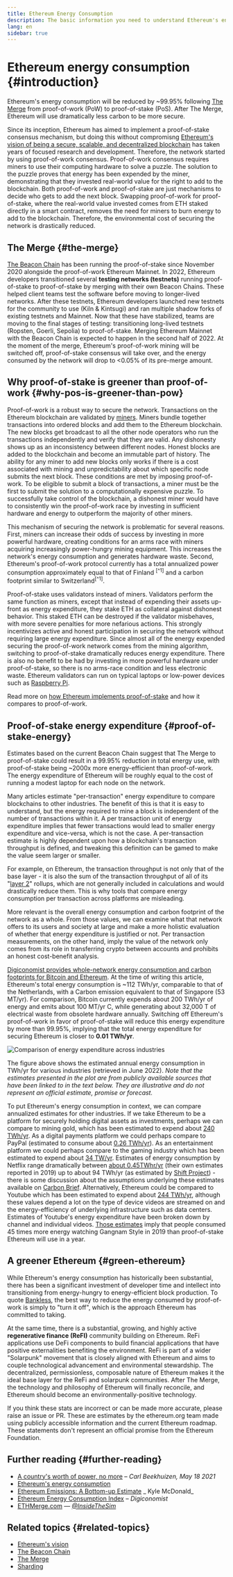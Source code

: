 ```yaml
---
title: Ethereum Energy Consumption
description: The basic information you need to understand Ethereum's energy consumption.
lang: en
sidebar: true
---
```


# Ethereum energy consumption {#introduction}

Ethereum's energy consumption will be reduced by ~99.95% following [The Merge](/upgrades/merge) from proof-of-work (PoW) to proof-of-stake (PoS). After The Merge, Ethereum will use dramatically less carbon to be more secure.

Since its inception, Ethereum has aimed to implement a proof-of-stake consensus mechanism, but doing this without compromisng [Ethereum's vision of being a secure, scalable, and decentralized blockchain](/upgrades/vision/) has taken years of focused research and development. Therefore, the network started by using proof-of-work consensus. Proof-of-work consensus requires miners to use their computing hardware to solve a puzzle. The solution to the puzzle proves that energy has been expended by the miner, demonstrating that they invested real-world value for the right to add to the blockchain. Both proof-of-work and proof-of-stake are just mechanisms to decide who gets to add the next block. Swapping proof-of-work for proof-of-stake, where the real-world value invested comes from ETH staked directly in a smart contract, removes the need for miners to burn energy to add to the blockchain. Therefore, the environmental cost of securing the network is drastically reduced.

## The Merge {#the-merge}

[The Beacon Chain](/upgrades/beacon-chain/) has been running the proof-of-stake since November 2020 alongside the proof-of-work Ethereum Mainnet. In 2022, Ethereum developers transitioned several **testing networks (testnets)** running proof-of-stake to proof-of-stake by merging with their own Beacon Chains. These helped client teams test the software before moving to longer-lived networks. After these testnets, Ethereum developers launched new testnets for the community to use (Kiln & Kintsugi) and ran multiple shadow forks of existing testnets and Mainnet. Now that these have stabilized, teams are moving to the final stages of testing: transitioning long-lived testnets (Ropsten, Goerli, Sepolia) to proof-of-stake. Merging Ethereum Mainnet with the Beacon Chain is expected to happen in the second half of 2022. At the moment of the merge, Ethereum's proof-of-work mining will be switched off, proof-of-stake consensus will take over, and the energy consumed by the network will drop to <0.05% of its pre-merge amount.

## Why proof-of-stake is greener than proof-of-work {#why-pos-is-greener-than-pow}

Proof-of-work is a robust way to secure the network. Transactions on the Ethereum blockchain are validated by [miners](/developers/docs/consensus-mechanisms/pow/mining). Miners bundle together transactions into ordered blocks and add them to the Ethereum blockchain. The new blocks get broadcast to all the other node operators who run the transactions independently and verify that they are valid. Any dishonesty shows up as an inconsistency between different nodes. Honest blocks are added to the blockchain and become an immutable part of history.
The ability for any miner to add new blocks only works if there is a cost associated with mining and unpredictability about which specific node submits the next block. These conditions are met by imposing proof-of-work. To be eligible to submit a block of transactions, a miner must be the first to submit the solution to a computationally expensive puzzle. To successfully take control of the blockchain, a dishonest miner would have to consistently win the proof-of-work race by investing in sufficient hardware and energy to outperform the majority of other miners.

This mechanism of securing the network is problematic for several reasons. First, miners can increase their odds of success by investing in more powerful hardware, creating conditions for an arms race with miners acquiring increasingly power-hungry mining equipment. This increases the network's energy consumption and generates hardware waste. Second, Ethereum's proof-of-work protocol currently has a total annualized power consumption approximately equal to that of Finland <sup>[^1]</sup> and a carbon footprint similar to Switzerland<sup>[^1]</sup>.

Proof-of-stake uses validators instead of miners. Validators perform the same function as miners, except that instead of expending their assets up-front as energy expenditure, they stake ETH as collateral against dishonest behavior. This staked ETH can be destroyed if the validator misbehaves, with more severe penalties for more nefarious actions. This strongly incentivizes active and honest participation in securing the network without requiring large energy expenditure. Since almost all of the energy expended securing the proof-of-work network comes from the mining algorithm, switching to proof-of-stake dramatically reduces energy expenditure. There is also no benefit to be had by investing in more powerful hardware under proof-of-stake, so there is no arms-race condition and less electronic waste. Ethereum validators can run on typical laptops or low-power devices such as [Raspberry Pi](https://ethereum-on-arm-documentation.readthedocs.io/en/latest/user-guide/ethereum2.0.html).

Read more on [how Ethereum implements proof-of-stake](/developers/docs/consensus-mechanisms/pos) and how it compares to proof-of-work.

## Proof-of-stake energy expenditure {#proof-of-stake-energy}

Estimates based on the current Beacon Chain suggest that The Merge to proof-of-stake could result in a 99.95% reduction in total energy use, with proof-of-stake being ~2000x more energy-efficient than proof-of-work. The energy expenditure of Ethereum will be roughly equal to the cost of running a modest laptop for each node on the network.

Many articles estimate "per-transaction" energy expenditure to compare blockchains to other industries. The benefit of this is that it is easy to understand, but the energy required to mine a block is independent of the number of transactions within it. A per transaction unit of energy expenditure implies that fewer transactions would lead to smaller energy expenditure and vice-versa, which is not the case. A per-transaction estimate is highly dependent upon how a blockchain's transaction throughput is defined, and tweaking this definition can be gamed to make the value seem larger or smaller.

For example, on Ethereum, the transaction throughput is not only that of the base layer - it is also the sum of the transaction throughput of all of its "[layer 2](/layer-2/)" rollups, which are not generally included in calculations and would drastically reduce them. This is why tools that compare energy consumption per transaction across platforms are misleading.

More relevant is the overall energy consumption and carbon footprint of the network as a whole. From those values, we can examine what that network offers to its users and society at large and make a more holistic evaluation of whether that energy expenditure is justified or not. Per transaction measurements, on the other hand, imply the value of the network only comes from its role in transferring crypto between accounts and prohibits an honest cost-benefit analysis.

[Digiconomist provides whole-network energy consumption and carbon footprints for Bitcoin and Ethereum](https://digiconomist.net/ethereum-energy-consumption). At the time of writing this article, Ethereum's total energy consumption is ~112 TWh/yr, comparable to that of the Netherlands, with a Carbon emission equivalent to that of Singapore (53 MT/yr). For comparison, Bitcoin currently expends about 200 TWh/yr of energy and emits about 100 MT/yr C, while generating about 32,000 T of electrical waste from obsolete hardware annually. Switching off Ethereum's proof-of-work in favor of proof-of-stake will reduce this energy expenditure by more than 99.95%, implying that the total energy expenditure for securing Ethereum is closer to **0.01 TWh/yr**.

![Comparison of energy expenditure across industries](./energy.png)

The figure above shows the estimated annual energy consumption in TWh/yr for various industries (retrieved in June 2022).
_Note that the estimates presented in the plot are from publicly available sources that have been linked to in the text below. They are
illustrative and do not represent an official estimate, promise or forecast._

To put Ethereum's energy consumption in context, we can compare annualized estimates for other industries. If we take Ethereum to be a platform for securely holding digital assets as investments, perhaps we can compare to mining gold, which has been estimated to expend about [240 TWh/yr](https://www.kitco.com/news/2021-05-17/Gold-s-energy-consumption-doubles-that-of-bitcoin-Galaxy-Digital.html). As a digital payments platform we could perhaps compare to PayPal (estimated to consume about [0.26 TWh/yr](https://app.impaakt.com/analyses/paypal-consumed-264100-mwh-of-energy-in-2020-24-from-non-renewable-sources-27261)). As an entertainment platform we could perhaps compare to the gaming industry which has been estimated to expend about [34 TW/yr](https://www.researchgate.net/publication/336909520_Toward_Greener_Gaming_Estimating_National_Energy_Use_and_Energy_Efficiency_Potential). Estimates of energy consumption by Netflix range dramatically between [about 0.45TWhr/yr](https://s22.q4cdn.com/959853165/files/doc_downloads/2020/02/0220_Netflix_EnvironmentalSocialGovernanceReport_FINAL.pdf) (their own estimates reported in 2019) up to about 94 TWh/yr (as estimated by [Shift Project](https://theshiftproject.org/en/article/unsustainable-use-online-video/)) - there is some discussion about the assumptions underlying these estimates available on [Carbon Brief](https://www.carbonbrief.org/factcheck-what-is-the-carbon-footprint-of-streaming-video-on-netflix). Alternatively, Ethereum could be compared to Youtube which has been estimated to expend about [244 TWh/yr](https://thefactsource.com/how-much-electricity-does-youtube-use/), although these values depend a lot on the type of device videos are streamed on and the energy-efficiency of underlying infrastructure such as data centers. Estimates of Youtube's energy expenditure have been broken down by channel and individual videos. [Those estimates](https://thefactsource.com/how-much-electricity-does-youtube-use/) imply that people consumed 45 times more energy watching Gangnam Style in 2019 than proof-of-stake Ethereum will use in a year.

## A greener Ethereum {#green-ethereum}

While Ethereum's energy consumption has historically been substantial, there has been a significant investment of developer time and intellect into transitioning from energy-hungry to energy-efficient block production. To quote [Bankless](http://podcast.banklesshq.com/), the best way to reduce the energy consumed by proof-of-work is simply to "turn it off", which is the approach Ethereum has committed to taking.

At the same time, there is a substantial, growing, and highly active **regenerative finance (ReFI)** community building on Ethereum. ReFi applications use DeFi components to build financial applications that have positive externalities benefiting the environment. ReFi is part of a wider "Solarpunk" movement that is closely aligned with Ethereum and aims to couple technological advancement and environmental stewardship. The decentralized, permissionless, composable nature of Ethereum makes it the ideal base layer for the ReFi and solarpunk communities. After The Merge, the technology and philosophy of Ethereum will finally reconcile, and Ethereum should become an environmentally-positive technology.

<InfoBanner emoji=":evergreen_tree:">
  If you think these stats are incorrect or can be made more accurate, please raise an issue or PR. These are estimates by the ethereum.org team made using publicly accessible information and the current Ethereum roadmap. These statements don't represent an official promise from the Ethereum Foundation. 
</InfoBanner>

## Further reading {#further-reading}

- [A country's worth of power, no more](https://blog.ethereum.org/2021/05/18/country-power-no-more/) – _Carl Beekhuizen, May 18 2021_
- [Ethereum's energy consumption](https://mirror.xyz/jmcook.eth/ODpCLtO4Kq7SCVFbU4He8o8kXs418ZZDTj0lpYlZkR8)
- [Ethereum Emissions: A Bottom-up Estimate](https://kylemcdonald.github.io/ethereum-emissions/) _ Kyle McDonald_
- [Ethereum Energy Consumption Index](https://digiconomist.net/ethereum-energy-consumption/) – _Digiconomist_
- [ETHMerge.com](https://ethmerge.com/) — *[@InsideTheSim](https://twitter.com/InsideTheSim)*

## Related topics {#related-topics}

- [Ethereum's vision](/upgrades/vision/)
- [The Beacon Chain](/upgrades/beacon-chain)
- [The Merge](/upgrades/merge/)
- [Sharding](/upgrades/beacon-chain/)
